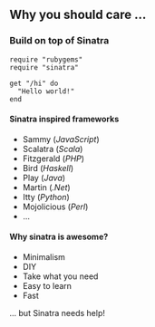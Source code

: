 ## Why you should care ...

### Build on top of Sinatra

    require "rubygems"
    require "sinatra"
    
    get "/hi" do 
      "Hello world!"
    end
    
#### Sinatra inspired frameworks

* Sammy (_JavaScript_)
* Scalatra (_Scala_)
* Fitzgerald (_PHP_)
* Bird (_Haskell_)
* Play (_Java_)
* Martin (_.Net_)
* Itty (_Python_)
* Mojolicious (_Perl_)
* ...

#### Why sinatra is awesome?

* Minimalism
* DIY
* Take what you need
* Easy to learn
* Fast

... but Sinatra needs help!
